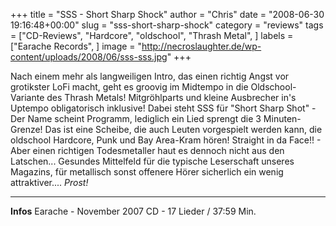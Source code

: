 +++
title = "SSS - Short Sharp Shock"
author = "Chris"
date = "2008-06-30 19:16:48+00:00"
slug = "sss-short-sharp-shock"
category = "reviews"
tags = ["CD-Reviews", "Hardcore", "oldschool", "Thrash Metal", ]
labels = ["Earache Records", ]
image = "http://necroslaughter.de/wp-content/uploads/2008/06/sss-sss.jpg"
+++


Nach einem mehr als langweiligen Intro, das einen richtig Angst vor grotikster LoFi macht, geht es groovig im Midtempo in die Oldschool-Variante des Thrash Metals! Mitgröhlparts und kleine Ausbrecher in's Uptempo obligatorisch inklusive! Dabei steht SSS für "Short Sharp Shot" - Der Name scheint Programm, lediglich ein Lied sprengt die 3 Minuten-Grenze!
Das ist eine Scheibe, die auch Leuten vorgespielt werden kann, die oldschool Hardcore, Punk und Bay Area-Kram hören! Straight in da Face!! - Aber einen richtigen Todesmetaller haut es dennoch nicht aus den Latschen...
Gesundes Mittelfeld für die typische Leserschaft unseres Magazins, für metallisch sonst offenere Hörer sicherlich ein wenig attraktiver.... *Prost!*



---
**Infos**
Earache - November 2007
CD - 17 Lieder / 37:59 Min.
